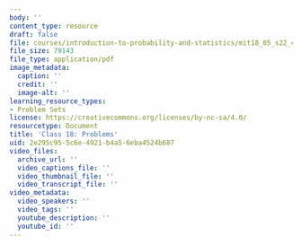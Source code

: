 ```yaml
---
body: ''
content_type: resource
draft: false
file: courses/introduction-to-probability-and-statistics/mit18_05_s22_class18_pset.pdf
file_size: 79143
file_type: application/pdf
image_metadata:
  caption: ''
  credit: ''
  image-alt: ''
learning_resource_types:
- Problem Sets
license: https://creativecommons.org/licenses/by-nc-sa/4.0/
resourcetype: Document
title: 'Class 18: Problems'
uid: 2e295c95-5c6e-4921-b4a5-6eba4524b687
video_files:
  archive_url: ''
  video_captions_file: ''
  video_thumbnail_file: ''
  video_transcript_file: ''
video_metadata:
  video_speakers: ''
  video_tags: ''
  youtube_description: ''
  youtube_id: ''
---
```

